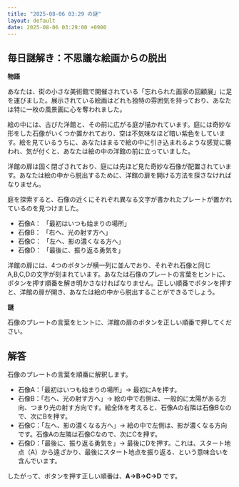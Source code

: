 ```yaml
---
title: "2025-08-06 03:29 の謎"
layout: default
date: 2025-08-06 03:29:00 +0900
---
```

## 毎日謎解き：不思議な絵画からの脱出

**物語**

あなたは、街の小さな美術館で開催されている「忘れられた画家の回顧展」に足を運びました。展示されている絵画はどれも独特の雰囲気を持っており、あなたは特に一枚の風景画に心を奪われました。

絵の中には、古びた洋館と、その前に広がる庭が描かれています。庭には奇妙な形をした石像がいくつか置かれており、空は不気味なほど暗い紫色をしています。絵を見ているうちに、あなたはまるで絵の中に引き込まれるような感覚に襲われ、気が付くと、あなたは絵の中の洋館の前に立っていました。

洋館の扉は固く閉ざされており、庭には先ほど見た奇妙な石像が配置されています。あなたは絵の中から脱出するために、洋館の扉を開ける方法を探さなければなりません。

庭を探索すると、石像の近くにそれぞれ異なる文字が書かれたプレートが置かれているのを見つけました。

*   石像A： 「最初はいつも始まりの場所」
*   石像B： 「右へ、光の射す方へ」
*   石像C： 「左へ、影の濃くなる方へ」
*   石像D： 「最後に、振り返る勇気を」

洋館の扉には、4つのボタンが横一列に並んでおり、それぞれ石像と同じA,B,C,Dの文字が刻まれています。あなたは石像のプレートの言葉をヒントに、ボタンを押す順番を解き明かさなければなりません。正しい順番でボタンを押すと、洋館の扉が開き、あなたは絵の中から脱出することができるでしょう。

**謎**

石像のプレートの言葉をヒントに、洋館の扉のボタンを正しい順番で押してください。

## 解答

石像のプレートの言葉を順番に解釈します。

*   石像A：「最初はいつも始まりの場所」→ 最初にAを押す。
*   石像B：「右へ、光の射す方へ」→ 絵の中で右側は、一般的に太陽がある方向、つまり光の射す方向です。絵全体を考えると、石像Aの右隣は石像Bなので、次にBを押す。
*   石像C：「左へ、影の濃くなる方へ」→ 絵の中で左側は、影が濃くなる方向です。石像Aの左隣は石像Cなので、次にCを押す。
*   石像D：「最後に、振り返る勇気を」→ 最後にDを押す。これは、スタート地点（A）から遠ざかり、最後にスタート地点を振り返る、という意味合いを含んでいます。

したがって、ボタンを押す正しい順番は、**A→B→C→D** です。

